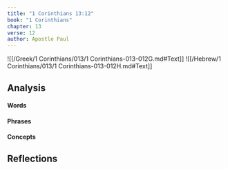 ```yaml
---
title: "1 Corinthians 13:12"
book: "1 Corinthians"
chapter: 13
verse: 12
author: Apostle Paul
---
```

![[/Greek/1 Corinthians/013/1 Corinthians-013-012G.md#Text]]
![[/Hebrew/1 Corinthians/013/1 Corinthians-013-012H.md#Text]]

## Analysis

#### Words

#### Phrases

#### Concepts

## Reflections
